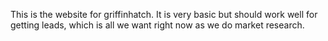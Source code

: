 This is the website for griffinhatch.  It is very basic but should work well for getting leads, which is all we want right now as we do market research.